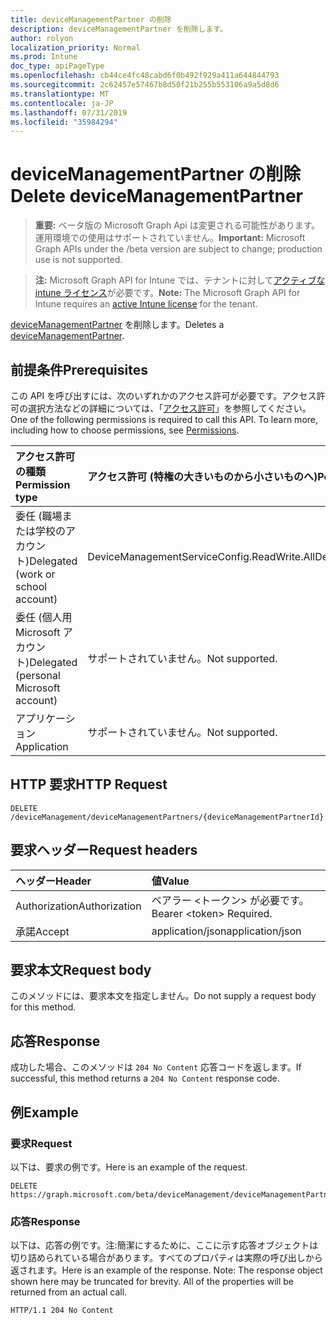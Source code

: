 ```yaml
---
title: deviceManagementPartner の削除
description: deviceManagementPartner を削除します。
author: rolyon
localization_priority: Normal
ms.prod: Intune
doc_type: apiPageType
ms.openlocfilehash: cb44ce4fc48cabd6f0b492f929a411a644844793
ms.sourcegitcommit: 2c62457e57467b8d50f21b255b553106a9a5d8d6
ms.translationtype: MT
ms.contentlocale: ja-JP
ms.lasthandoff: 07/31/2019
ms.locfileid: "35984294"
---
```

# <a name="delete-devicemanagementpartner"></a><span data-ttu-id="66cc0-103">deviceManagementPartner の削除</span><span class="sxs-lookup"><span data-stu-id="66cc0-103">Delete deviceManagementPartner</span></span>

> <span data-ttu-id="66cc0-104">**重要:** ベータ版の Microsoft Graph Api は変更される可能性があります。運用環境での使用はサポートされていません。</span><span class="sxs-lookup"><span data-stu-id="66cc0-104">**Important:** Microsoft Graph APIs under the /beta version are subject to change; production use is not supported.</span></span>

> <span data-ttu-id="66cc0-105">**注:** Microsoft Graph API for Intune では、テナントに対して[アクティブな intune ライセンス](https://go.microsoft.com/fwlink/?linkid=839381)が必要です。</span><span class="sxs-lookup"><span data-stu-id="66cc0-105">**Note:** The Microsoft Graph API for Intune requires an [active Intune license](https://go.microsoft.com/fwlink/?linkid=839381) for the tenant.</span></span>

<span data-ttu-id="66cc0-106">[deviceManagementPartner](../resources/intune-onboarding-devicemanagementpartner.md) を削除します。</span><span class="sxs-lookup"><span data-stu-id="66cc0-106">Deletes a [deviceManagementPartner](../resources/intune-onboarding-devicemanagementpartner.md).</span></span>

## <a name="prerequisites"></a><span data-ttu-id="66cc0-107">前提条件</span><span class="sxs-lookup"><span data-stu-id="66cc0-107">Prerequisites</span></span>
<span data-ttu-id="66cc0-p101">この API を呼び出すには、次のいずれかのアクセス許可が必要です。アクセス許可の選択方法などの詳細については、「[アクセス許可](/graph/permissions-reference)」を参照してください。</span><span class="sxs-lookup"><span data-stu-id="66cc0-p101">One of the following permissions is required to call this API. To learn more, including how to choose permissions, see [Permissions](/graph/permissions-reference).</span></span>

|<span data-ttu-id="66cc0-110">アクセス許可の種類</span><span class="sxs-lookup"><span data-stu-id="66cc0-110">Permission type</span></span>|<span data-ttu-id="66cc0-111">アクセス許可 (特権の大きいものから小さいものへ)</span><span class="sxs-lookup"><span data-stu-id="66cc0-111">Permissions (from most to least privileged)</span></span>|
|:---|:---|
|<span data-ttu-id="66cc0-112">委任 (職場または学校のアカウント)</span><span class="sxs-lookup"><span data-stu-id="66cc0-112">Delegated (work or school account)</span></span>|<span data-ttu-id="66cc0-113">DeviceManagementServiceConfig.ReadWrite.All</span><span class="sxs-lookup"><span data-stu-id="66cc0-113">DeviceManagementServiceConfig.ReadWrite.All</span></span>|
|<span data-ttu-id="66cc0-114">委任 (個人用 Microsoft アカウント)</span><span class="sxs-lookup"><span data-stu-id="66cc0-114">Delegated (personal Microsoft account)</span></span>|<span data-ttu-id="66cc0-115">サポートされていません。</span><span class="sxs-lookup"><span data-stu-id="66cc0-115">Not supported.</span></span>|
|<span data-ttu-id="66cc0-116">アプリケーション</span><span class="sxs-lookup"><span data-stu-id="66cc0-116">Application</span></span>|<span data-ttu-id="66cc0-117">サポートされていません。</span><span class="sxs-lookup"><span data-stu-id="66cc0-117">Not supported.</span></span>|

## <a name="http-request"></a><span data-ttu-id="66cc0-118">HTTP 要求</span><span class="sxs-lookup"><span data-stu-id="66cc0-118">HTTP Request</span></span>
<!-- {
  "blockType": "ignored"
}
-->
``` http
DELETE /deviceManagement/deviceManagementPartners/{deviceManagementPartnerId}
```

## <a name="request-headers"></a><span data-ttu-id="66cc0-119">要求ヘッダー</span><span class="sxs-lookup"><span data-stu-id="66cc0-119">Request headers</span></span>
|<span data-ttu-id="66cc0-120">ヘッダー</span><span class="sxs-lookup"><span data-stu-id="66cc0-120">Header</span></span>|<span data-ttu-id="66cc0-121">値</span><span class="sxs-lookup"><span data-stu-id="66cc0-121">Value</span></span>|
|:---|:---|
|<span data-ttu-id="66cc0-122">Authorization</span><span class="sxs-lookup"><span data-stu-id="66cc0-122">Authorization</span></span>|<span data-ttu-id="66cc0-123">ベアラー &lt;トークン&gt; が必要です。</span><span class="sxs-lookup"><span data-stu-id="66cc0-123">Bearer &lt;token&gt; Required.</span></span>|
|<span data-ttu-id="66cc0-124">承諾</span><span class="sxs-lookup"><span data-stu-id="66cc0-124">Accept</span></span>|<span data-ttu-id="66cc0-125">application/json</span><span class="sxs-lookup"><span data-stu-id="66cc0-125">application/json</span></span>|

## <a name="request-body"></a><span data-ttu-id="66cc0-126">要求本文</span><span class="sxs-lookup"><span data-stu-id="66cc0-126">Request body</span></span>
<span data-ttu-id="66cc0-127">このメソッドには、要求本文を指定しません。</span><span class="sxs-lookup"><span data-stu-id="66cc0-127">Do not supply a request body for this method.</span></span>

## <a name="response"></a><span data-ttu-id="66cc0-128">応答</span><span class="sxs-lookup"><span data-stu-id="66cc0-128">Response</span></span>
<span data-ttu-id="66cc0-129">成功した場合、このメソッドは `204 No Content` 応答コードを返します。</span><span class="sxs-lookup"><span data-stu-id="66cc0-129">If successful, this method returns a `204 No Content` response code.</span></span>

## <a name="example"></a><span data-ttu-id="66cc0-130">例</span><span class="sxs-lookup"><span data-stu-id="66cc0-130">Example</span></span>

### <a name="request"></a><span data-ttu-id="66cc0-131">要求</span><span class="sxs-lookup"><span data-stu-id="66cc0-131">Request</span></span>
<span data-ttu-id="66cc0-132">以下は、要求の例です。</span><span class="sxs-lookup"><span data-stu-id="66cc0-132">Here is an example of the request.</span></span>
``` http
DELETE https://graph.microsoft.com/beta/deviceManagement/deviceManagementPartners/{deviceManagementPartnerId}
```

### <a name="response"></a><span data-ttu-id="66cc0-133">応答</span><span class="sxs-lookup"><span data-stu-id="66cc0-133">Response</span></span>
<span data-ttu-id="66cc0-p102">以下は、応答の例です。注:簡潔にするために、ここに示す応答オブジェクトは切り詰められている場合があります。すべてのプロパティは実際の呼び出しから返されます。</span><span class="sxs-lookup"><span data-stu-id="66cc0-p102">Here is an example of the response. Note: The response object shown here may be truncated for brevity. All of the properties will be returned from an actual call.</span></span>
``` http
HTTP/1.1 204 No Content
```





